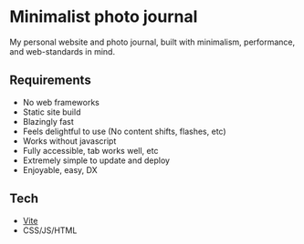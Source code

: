 # Minimalist photo journal

My personal website and photo journal, built with minimalism, performance, and web-standards in mind.

## Requirements

- No web frameworks
- Static site build
- Blazingly fast
- Feels delightful to use (No content shifts, flashes, etc)
- Works without javascript
- Fully accessible, tab works well, etc
- Extremely simple to update and deploy
- Enjoyable, easy, DX

## Tech

- [Vite](https://vite.dev/)
- CSS/JS/HTML
